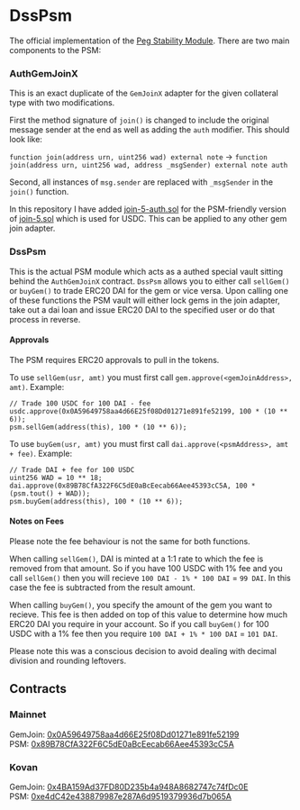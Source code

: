 # DssPsm

The official implementation of the [Peg Stability Module](https://forum.makerdao.com/t/mip29-peg-stability-module/5071). There are two main components to the PSM:

### AuthGemJoinX

This is an exact duplicate of the `GemJoinX` adapter for the given collateral type with two modifications.

First the method signature of `join()` is changed to include the original message sender at the end as well as adding the `auth` modifier. This should look like:

`function join(address urn, uint256 wad) external note` -> `function join(address urn, uint256 wad, address _msgSender) external note auth`

Second, all instances of `msg.sender` are replaced with `_msgSender` in the `join()` function.

In this repository I have added [join-5-auth.sol](https://github.com/BellwoodStudios/dss-psm/blob/master/src/join-5-auth.sol) for the PSM-friendly version of [join-5.sol](https://github.com/makerdao/dss-gem-joins/blob/master/src/join-5.sol) which is used for USDC. This can be applied to any other gem join adapter.

### DssPsm

This is the actual PSM module which acts as a authed special vault sitting behind the `AuthGemJoinX` contract. `DssPsm` allows you to either call `sellGem()` or `buyGem()` to trade ERC20 DAI for the gem or vice versa. Upon calling one of these functions the PSM vault will either lock gems in the join adapter, take out a dai loan and issue ERC20 DAI to the specified user or do that process in reverse.

#### Approvals

The PSM requires ERC20 approvals to pull in the tokens.

To use `sellGem(usr, amt)` you must first call `gem.approve(<gemJoinAddress>, amt)`. Example:

    // Trade 100 USDC for 100 DAI - fee
    usdc.approve(0x0A59649758aa4d66E25f08Dd01271e891fe52199, 100 * (10 ** 6));
    psm.sellGem(address(this), 100 * (10 ** 6));

To use `buyGem(usr, amt)` you must first call `dai.approve(<psmAddress>, amt + fee)`. Example:

    // Trade DAI + fee for 100 USDC
    uint256 WAD = 10 ** 18;
    dai.approve(0x89B78CfA322F6C5dE0aBcEecab66Aee45393cC5A, 100 * (psm.tout() + WAD));
    psm.buyGem(address(this), 100 * (10 ** 6));

#### Notes on Fees

Please note the fee behaviour is not the same for both functions.

When calling `sellGem()`, DAI is minted at a 1:1 rate to which the fee is removed from that amount. So if you have 100 USDC with 1% fee and you call `sellGem()` then you will recieve `100 DAI - 1% * 100 DAI` = `99 DAI`. In this case the fee is subtracted from the result amount.

When calling `buyGem()`, you specify the amount of the gem you want to recieve. This fee is then added on top of this value to determine how much ERC20 DAI you require in your account. So if you call `buyGem()` for 100 USDC with a 1% fee then you require `100 DAI + 1% * 100 DAI` = `101 DAI`.

Please note this was a conscious decision to avoid dealing with decimal division and rounding leftovers. 

## Contracts

### Mainnet

GemJoin: [0x0A59649758aa4d66E25f08Dd01271e891fe52199](https://etherscan.io/address/0x0A59649758aa4d66E25f08Dd01271e891fe52199#code)  
PSM: [0x89B78CfA322F6C5dE0aBcEecab66Aee45393cC5A](https://etherscan.io/address/0x89B78CfA322F6C5dE0aBcEecab66Aee45393cC5A#code)  

### Kovan

GemJoin: [0x4BA159Ad37FD80D235b4a948A8682747c74fDc0E](https://kovan.etherscan.io/address/0x4BA159Ad37FD80D235b4a948A8682747c74fDc0E#code)  
PSM: [0xe4dC42e438879987e287A6d9519379936d7b065A](https://kovan.etherscan.io/address/0xe4dC42e438879987e287A6d9519379936d7b065A#code)  